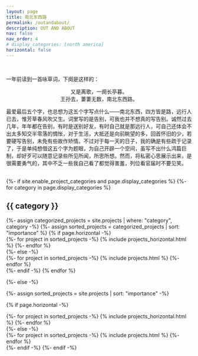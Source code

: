 ```yaml
---
layout: page
title: 南北东西路
permalink: /outandabout/
description: OUT AND ABOUT
nav: false
nav_order: 4
# display_categories: [north america]
horizontal: false
---
```


<br/>

一年前读到一首咏草词，下阕是这样的：

<p style="text-align: center;">
又是离歌，一阕长亭暮。<br/>
王孙去，萋萋无数，南北东西路。
</p>

最爱最后五个字，也总想为这五个字写点什么——南北东西，四方皆是路，远行人已去，惟芳草春风吹又生。词里写的是告别，可我也并不想真的写告别。诚然过去几年，年年都在告别，有时是送别好友，有时自己就是那远行人，可自己还体会不出太多知交半零落的惆怅，对于生活，大抵还是向前眺望的多，回首怀旧的少，若要硬写告别，未免有些故作矫情。不过对于每一天的日子，我的确是有些疏于记录了，于是单纯想借这五个字为题眼，为自己开辟一个空间，虽写不出什么鸿篇巨制，却好歹可以随意记录些所见所闻，所思所想。然而，将私密心思展示出来，是很需要勇气的，其中不乏一些我自己看了都觉得害羞，列位看官届时不要见笑。

<br/>

<!-- pages/projects.md -->
<div class="projects">
{%- if site.enable_project_categories and page.display_categories %}
  <!-- Display categorized projects -->
  {%- for category in page.display_categories %}
  <h2 class="category">{{ category }}</h2>
  {%- assign categorized_projects = site.projects | where: "category", category -%}
  {%- assign sorted_projects = categorized_projects | sort: "importance" %}
  <!-- Generate cards for each project -->
  {% if page.horizontal -%}
  <div class="container">
    <div class="row row-cols-2">
    {%- for project in sorted_projects -%}
      {% include projects_horizontal.html %}
    {%- endfor %}
    </div>
  </div>
  {%- else -%}
  <div class="grid">
    {%- for project in sorted_projects -%}
      {% include projects.html %}
    {%- endfor %}
  </div>
  {%- endif -%}
  {% endfor %}

{%- else -%}
<!-- Display projects without categories -->
  {%- assign sorted_projects = site.projects | sort: "importance" -%}
  <!-- Generate cards for each project -->
  {% if page.horizontal -%}
  <div class="container">
    <div class="row row-cols-2">
    {%- for project in sorted_projects -%}
      {% include projects_horizontal.html %}
    {%- endfor %}
    </div>
  </div>
  {%- else -%}
  <div class="grid">
    {%- for project in sorted_projects -%}
      {% include projects.html %}
    {%- endfor %}
  </div>
  {%- endif -%}
{%- endif -%}
</div>

<br/>

<!-- <div class="caption">
    Thanks to Andrew for the suggestion of "Out and About" as the English translation for the title of this blog.
</div>
 -->

